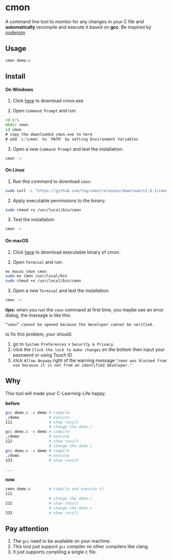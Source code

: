 # cmon

A command line tool to monitor for any changes in your C file and **automatically** recompile and execute it based on **gcc**. Be inspired by [nodemon](https://github.com/remy/nodemon)

## Usage

```sh
cmon demo.c
```

## Install

#### On Windows

1. Click [here](https://github.com/tsq/cmon/releases/download/v1.0.1/cmon.exe) to download cmon.exe

2. Open `Command Prompt` and run:

```cmd
cd c:\
mkdir cmon
cd cmon
# copy the downloaded cmon.exe to here
# add `c:\cmon` to `PATH` by setting Environment Variables
```

3. Open a new `Command Prompt` and test the installation:

```cmd
cmon -v
```
#### On Linux
1. Run this command to download `cmon`: 

```sh
sudo curl -L "https://github.com/tsq/cmon/releases/download/v1.0.1/cmon" -o /usr/local/bin/cmon
```

2. Apply executable permissions to the binary:

```sh
sudo chmod +x /usr/local/bin/cmon
```

3. Test the installation:

```sh
cmon -v
```
#### On macOS

1. Click [here](https://github.com/tsq/cmon/releases/download/v1.0.1/macos_cmon) to download executable binary of cmon.

2. Open `Terminal` and run:

```sh
mv macos_cmon cmon
sudo mv cmon /usr/local/bin
sudo chmod +x /usr/local/bin/cmon
```

3. Open a new `Terminal` and test the installation:

```sh
cmon -v
```

**tips:** when you run the `cmon` command at first time, you maybe see an error dialog, the message is like this:

```
“cmon” cannot be opened because the developer cannot be verified.
```

to fix this problem, your should:

1. go to `System Preferences` > `Security & Privacy`.
2. click the `Click the lock to make changes` on the bottom then input your password or using Touch ID
3. click `Allow Anyway` right of the warning message `"cmon was blocked from use because it is not from an identified developer."`

## Why

This tool will made your C-Learning-Life happy.

**before**

```sh
gcc demo.c -o demo # compile
./demo             # execute
111                # show result
                   # change the demo.c
gcc demo.c -o demo # compile
./demo             # execute
222                # show result
                   # change the demo.c
gcc demo.c -o demo # compile
./demo             # execute
333                # show result
  
...  
```

**now**

```sh
cmon demo.c        # compile and execute it
111 
                   # change the demo.c
222                # show result
                   # change the demo.c
333                # show result
```
## Pay attention

1. The `gcc` need to be available on your machine.
2. This tool just support `gcc` compiler no other compilers like clang.
3. It just supports compiling a single c file.
